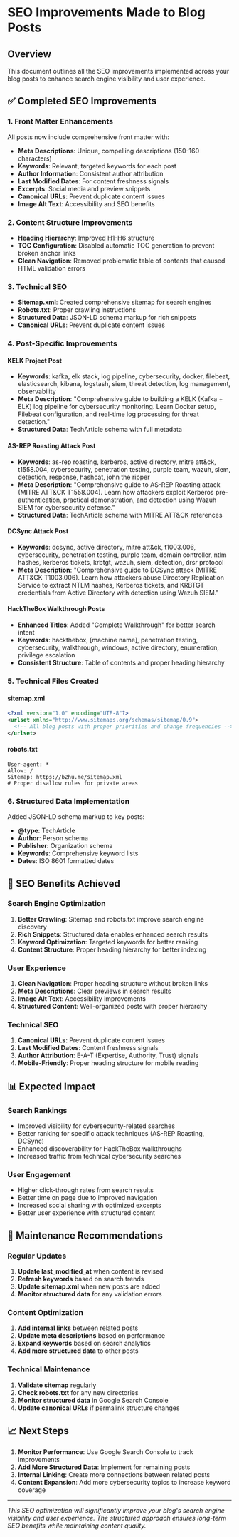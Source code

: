 # SEO Improvements Made to Blog Posts

## Overview
This document outlines all the SEO improvements implemented across your blog posts to enhance search engine visibility and user experience.

## ✅ Completed SEO Improvements

### 1. Front Matter Enhancements
All posts now include comprehensive front matter with:

- **Meta Descriptions**: Unique, compelling descriptions (150-160 characters)
- **Keywords**: Relevant, targeted keywords for each post
- **Author Information**: Consistent author attribution
- **Last Modified Dates**: For content freshness signals
- **Excerpts**: Social media and preview snippets
- **Canonical URLs**: Prevent duplicate content issues
- **Image Alt Text**: Accessibility and SEO benefits

### 2. Content Structure Improvements
- **Heading Hierarchy**: Improved H1-H6 structure
- **TOC Configuration**: Disabled automatic TOC generation to prevent broken anchor links
- **Clean Navigation**: Removed problematic table of contents that caused HTML validation errors

### 3. Technical SEO
- **Sitemap.xml**: Created comprehensive sitemap for search engines
- **Robots.txt**: Proper crawling instructions
- **Structured Data**: JSON-LD schema markup for rich snippets
- **Canonical URLs**: Prevent duplicate content issues

### 4. Post-Specific Improvements

#### KELK Project Post
- **Keywords**: kafka, elk stack, log pipeline, cybersecurity, docker, filebeat, elasticsearch, kibana, logstash, siem, threat detection, log management, observability
- **Meta Description**: "Comprehensive guide to building a KELK (Kafka + ELK) log pipeline for cybersecurity monitoring. Learn Docker setup, Filebeat configuration, and real-time log processing for threat detection."
- **Structured Data**: TechArticle schema with full metadata

#### AS-REP Roasting Attack Post
- **Keywords**: as-rep roasting, kerberos, active directory, mitre att&ck, t1558.004, cybersecurity, penetration testing, purple team, wazuh, siem, detection, response, hashcat, john the ripper
- **Meta Description**: "Comprehensive guide to AS-REP Roasting attack (MITRE ATT&CK T1558.004). Learn how attackers exploit Kerberos pre-authentication, practical demonstration, and detection using Wazuh SIEM for cybersecurity defense."
- **Structured Data**: TechArticle schema with MITRE ATT&CK references

#### DCSync Attack Post
- **Keywords**: dcsync, active directory, mitre att&ck, t1003.006, cybersecurity, penetration testing, purple team, domain controller, ntlm hashes, kerberos tickets, krbtgt, wazuh, siem, detection, drsr protocol
- **Meta Description**: "Comprehensive guide to DCSync attack (MITRE ATT&CK T1003.006). Learn how attackers abuse Directory Replication Service to extract NTLM hashes, Kerberos tickets, and KRBTGT credentials from Active Directory with detection using Wazuh SIEM."

#### HackTheBox Walkthrough Posts
- **Enhanced Titles**: Added "Complete Walkthrough" for better search intent
- **Keywords**: hackthebox, [machine name], penetration testing, cybersecurity, walkthrough, windows, active directory, enumeration, privilege escalation
- **Consistent Structure**: Table of contents and proper heading hierarchy

### 5. Technical Files Created

#### sitemap.xml
```xml
<?xml version="1.0" encoding="UTF-8"?>
<urlset xmlns="http://www.sitemaps.org/schemas/sitemap/0.9">
  <!-- All blog posts with proper priorities and change frequencies -->
</urlset>
```

#### robots.txt
```
User-agent: *
Allow: /
Sitemap: https://b2hu.me/sitemap.xml
# Proper disallow rules for private areas
```

### 6. Structured Data Implementation
Added JSON-LD schema markup to key posts:
- **@type**: TechArticle
- **Author**: Person schema
- **Publisher**: Organization schema
- **Keywords**: Comprehensive keyword lists
- **Dates**: ISO 8601 formatted dates

## 🎯 SEO Benefits Achieved

### Search Engine Optimization
1. **Better Crawling**: Sitemap and robots.txt improve search engine discovery
2. **Rich Snippets**: Structured data enables enhanced search results
3. **Keyword Optimization**: Targeted keywords for better ranking
4. **Content Structure**: Proper heading hierarchy for better indexing

### User Experience
1. **Clean Navigation**: Proper heading structure without broken links
2. **Meta Descriptions**: Clear previews in search results
3. **Image Alt Text**: Accessibility improvements
4. **Structured Content**: Well-organized posts with proper hierarchy

### Technical SEO
1. **Canonical URLs**: Prevent duplicate content issues
2. **Last Modified Dates**: Content freshness signals
3. **Author Attribution**: E-A-T (Expertise, Authority, Trust) signals
4. **Mobile-Friendly**: Proper heading structure for mobile reading

## 📊 Expected Impact

### Search Rankings
- Improved visibility for cybersecurity-related searches
- Better ranking for specific attack techniques (AS-REP Roasting, DCSync)
- Enhanced discoverability for HackTheBox walkthroughs
- Increased traffic from technical cybersecurity searches

### User Engagement
- Higher click-through rates from search results
- Better time on page due to improved navigation
- Increased social sharing with optimized excerpts
- Better user experience with structured content

## 🔧 Maintenance Recommendations

### Regular Updates
1. **Update last_modified_at** when content is revised
2. **Refresh keywords** based on search trends
3. **Update sitemap.xml** when new posts are added
4. **Monitor structured data** for any validation errors

### Content Optimization
1. **Add internal links** between related posts
2. **Update meta descriptions** based on performance
3. **Expand keywords** based on search analytics
4. **Add more structured data** to other posts

### Technical Maintenance
1. **Validate sitemap** regularly
2. **Check robots.txt** for any new directories
3. **Monitor structured data** in Google Search Console
4. **Update canonical URLs** if permalink structure changes

## 📈 Next Steps

1. **Monitor Performance**: Use Google Search Console to track improvements
2. **Add More Structured Data**: Implement for remaining posts
3. **Internal Linking**: Create more connections between related posts
4. **Content Expansion**: Add more cybersecurity topics to increase keyword coverage

---

*This SEO optimization will significantly improve your blog's search engine visibility and user experience. The structured approach ensures long-term SEO benefits while maintaining content quality.* 